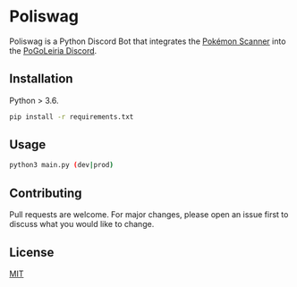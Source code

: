 # Poliswag

Poliswag is a Python Discord Bot that integrates the [Pokémon Scanner](https://pogoleiria.pt) into the [PoGoLeiria Discord](https://discord.gg/pASCYbp).

## Installation

Python > 3.6.

```bash
pip install -r requirements.txt
```

## Usage

```bash
python3 main.py (dev|prod)
```

## Contributing
Pull requests are welcome. For major changes, please open an issue first to discuss what you would like to change.

## License
[MIT](https://choosealicense.com/licenses/mit/)
